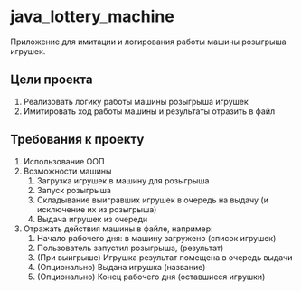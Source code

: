 # java_lottery_machine

Приложение для имитации и логирования работы машины розыгрыша игрушек.

## Цели проекта

1. Реализовать логику работы машины розыгрыша игрушек
2. Имитировать ход работы машины и результаты отразить в файл

## Требования к проекту

1. Использование ООП
2. Возможности машины
   1. Загрузка игрушек в машину для розыгрыша
   2. Запуск розыгрыша
   3. Складывание выигравших игрушек в очередь на выдачу (и исключение их из розыгрыша)
   4. Выдача игрушек из очереди
3. Отражать действия машины в файле, например:
   1. Начало рабочего дня: в машину загружено (список игрушек)
   2. Пользователь запустил розыгрыша, (результат)
   3. (При выигрыше) Игрушка результат помещена в очередь выдачи
   4. (Опционально) Выдана игрушка (название)
   5. (Опционально) Конец рабочего дня (оставшиеся игрушки)
